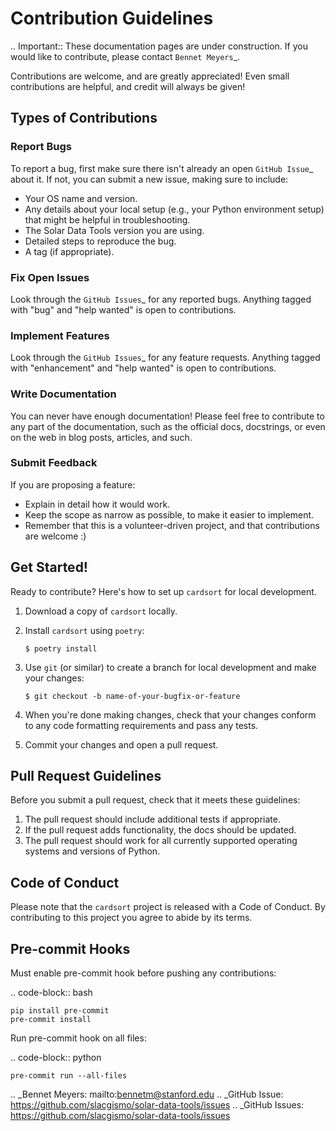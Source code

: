 # Contribution Guidelines

.. Important:: These documentation pages are under construction. If you would like to contribute, please contact `Bennet Meyers`_.

Contributions are welcome, and are greatly appreciated! Even small contributions are helpful, and credit will always be given!

## Types of Contributions

### Report Bugs

To report a bug, first make sure there isn't already an open `GitHub Issue`_ about it. If not, you can submit a new issue, making sure to include:

* Your OS name and version.
* Any details about your local setup (e.g., your Python environment setup) that might be helpful in troubleshooting.
* The Solar Data Tools version you are using.
* Detailed steps to reproduce the bug.
* A tag (if appropriate).

### Fix Open Issues

Look through the `GitHub Issues`_ for any reported bugs. Anything tagged with "bug" and "help
wanted" is open to contributions.

### Implement Features

Look through the `GitHub Issues`_ for any feature requests. Anything tagged with "enhancement" and "help
wanted" is open to contributions.

### Write Documentation

You can never have enough documentation! Please feel free to contribute to any
part of the documentation, such as the official docs, docstrings, or even
on the web in blog posts, articles, and such.

### Submit Feedback

If you are proposing a feature:

* Explain in detail how it would work.
* Keep the scope as narrow as possible, to make it easier to implement.
* Remember that this is a volunteer-driven project, and that contributions
  are welcome :)

## Get Started!

Ready to contribute? Here's how to set up `cardsort` for local development.

1. Download a copy of `cardsort` locally.
2. Install `cardsort` using `poetry`:

    ```console
    $ poetry install
    ```

3. Use `git` (or similar) to create a branch for local development and make your changes:

    ```console
    $ git checkout -b name-of-your-bugfix-or-feature
    ```

4. When you're done making changes, check that your changes conform to any code formatting requirements and pass any tests.

5. Commit your changes and open a pull request.

## Pull Request Guidelines

Before you submit a pull request, check that it meets these guidelines:

1. The pull request should include additional tests if appropriate.
2. If the pull request adds functionality, the docs should be updated.
3. The pull request should work for all currently supported operating systems and versions of Python.

## Code of Conduct

Please note that the `cardsort` project is released with a
Code of Conduct. By contributing to this project you agree to abide by its terms.

## Pre-commit Hooks
Must enable pre-commit hook before pushing any contributions:

.. code-block:: bash

    pip install pre-commit
    pre-commit install


Run pre-commit hook on all files:

.. code-block:: python

    pre-commit run --all-files

.. _Bennet Meyers: mailto:bennetm@stanford.edu
.. _GitHub Issue: https://github.com/slacgismo/solar-data-tools/issues
.. _GitHub Issues: https://github.com/slacgismo/solar-data-tools/issues